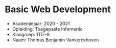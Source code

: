 # Basic Web Development

- Academiejaar: 2020 - 2021 
- Opleiding: Toegepaste Informatic  
- Klasgroep: 1TI7-8
- Naam: Thomas Benjamin Vankerckhoven

